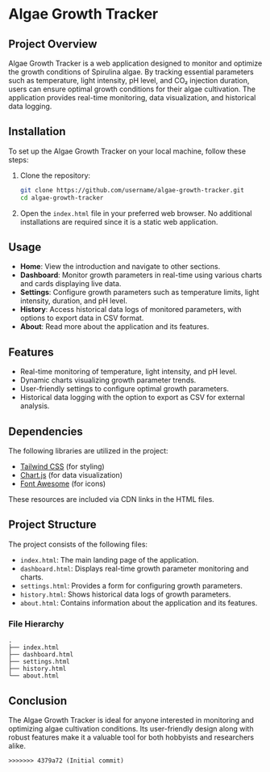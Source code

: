# Algae Growth Tracker

## Project Overview
Algae Growth Tracker is a web application designed to monitor and optimize the growth conditions of Spirulina algae. By tracking essential parameters such as temperature, light intensity, pH level, and CO₂ injection duration, users can ensure optimal growth conditions for their algae cultivation. The application provides real-time monitoring, data visualization, and historical data logging.

## Installation
To set up the Algae Growth Tracker on your local machine, follow these steps:

1. Clone the repository:
   ```bash
   git clone https://github.com/username/algae-growth-tracker.git
   cd algae-growth-tracker
   ```

2. Open the `index.html` file in your preferred web browser. No additional installations are required since it is a static web application.

## Usage
- **Home**: View the introduction and navigate to other sections.
- **Dashboard**: Monitor growth parameters in real-time using various charts and cards displaying live data.
- **Settings**: Configure growth parameters such as temperature limits, light intensity, duration, and pH level.
- **History**: Access historical data logs of monitored parameters, with options to export data in CSV format.
- **About**: Read more about the application and its features.

## Features
- Real-time monitoring of temperature, light intensity, and pH level.
- Dynamic charts visualizing growth parameter trends.
- User-friendly settings to configure optimal growth parameters.
- Historical data logging with the option to export as CSV for external analysis.

## Dependencies
The following libraries are utilized in the project:
- [Tailwind CSS](https://tailwindcss.com/) (for styling)
- [Chart.js](https://www.chartjs.org/) (for data visualization)
- [Font Awesome](https://fontawesome.com/) (for icons)

These resources are included via CDN links in the HTML files.

## Project Structure
The project consists of the following files:
- `index.html`: The main landing page of the application.
- `dashboard.html`: Displays real-time growth parameter monitoring and charts.
- `settings.html`: Provides a form for configuring growth parameters.
- `history.html`: Shows historical data logs of growth parameters.
- `about.html`: Contains information about the application and its features.

### File Hierarchy
```
.
├── index.html
├── dashboard.html
├── settings.html
├── history.html
└── about.html
```

## Conclusion
The Algae Growth Tracker is ideal for anyone interested in monitoring and optimizing algae cultivation conditions. Its user-friendly design along with robust features make it a valuable tool for both hobbyists and researchers alike.
```
>>>>>>> 4379a72 (Initial commit)
